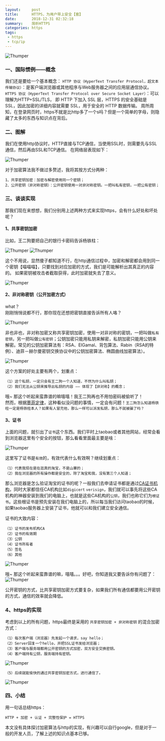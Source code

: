 ```yaml
---
layout:     post
title:      HTTPS，为用户带上安全【套】
date:       2018-12-31 02:32:18
summary:    简析HTTPS
categories: https
tags:
 - https
 - tcp/ip
---
```


![Thumper](https://s1.ax1x.com/2020/05/28/teUPUg.jpg)


### 一、国际惯例——概念

我们还是要给一个基本概念：
`HTTP 协议（HyperText Transfer Protocol，超文本传输协议）`：是客户端浏览器或其他程序与Web服务器之间的应用层通信协议。  
`HTTPS 协议（HyperText Transfer Protocol over Secure Socket Layer）`：可以理解为HTTP+SSL/TLS， 即 HTTP 下加入 SSL 层，HTTPS 的安全基础是 SSL，因此加密的详细内容就需要 SSL，用于安全的 HTTP 数据传输。
周所周知，在登录网页时，https不就是比http多了一个s吗？但是一个简单的字母，则隐藏了太多的东西与知识点在背后。




### 二、图解

我们在使用http协议时，HTTP直接与TCP通信，当使用SSL时，则需要先与SSL通信，然后再由SSL和TCP通信。 在网络层表现如下：

![Thumper](https://s1.ax1x.com/2020/05/28/teNzKP.jpg)

对于加密算法我不做过多赘述，我将其按方式分两种：
```
1、共享密钥加密：加密与解密使用同一个密钥；
2、公开密钥（非对称密钥）：公开密钥使用一对非对称密钥。一把叫私有密钥，一把公有密钥； 
```

### 三、谈谈实现 

那我们现在来想想，我们分别用上述两种方式来实现https，会有什么好处和坏处呢？

#### 1、共享密钥加密

比如，王二狗要把自己的银行卡密码告诉杨铁柱：

![Thumper](https://s1.ax1x.com/2020/05/28/teUpb8.jpg)
![Thumper](https://s1.ax1x.com/2020/05/28/teUCVS.jpg)


这个不用说，显然傻子都知道不行，在http通信过程中，加密和解密都会用到同一个密钥【喵喵喵】，只要找到对应加密的方式，我们是可能解析出其真正的内容的。
如果密钥被攻击者截取获得，此时加密就失去了意义。  

![Thumper](https://s1.ax1x.com/2020/05/28/teUSDf.jpg)

#### 2、非对称密钥（公开加密方式）

what？  
刚刚悄悄说都不行，那你现在还想把密钥直接告诉所有人咯？

![Thumper](https://s1.ax1x.com/2020/05/28/teUkCj.jpg)
  
非也非也，非对称加密又称共享密钥加密，使用一对非对称的密钥，一把叫做`私有密钥`，另一把叫做`公有密钥`；公钥加密只能用私钥来解密，私钥加密只能用公钥来解密。常见的公钥加密算法有：RSA、ElGamal、背包算法、Rabin（RSA的特例）、迪菲－赫尔曼密钥交换协议中的公钥加密算法、椭圆曲线加密算法）。

![Thumper](https://s1.ax1x.com/2020/05/28/teUi5Q.jpg)

这个方案的好处主要有两个，划重点：
```
（1）这个私钥，一定只会有王二狗一个人知道，不然为什么叫私钥；
（2）我们无法从公钥来推导出私钥的内容 —— 体现了【非对称】的概念；
```

哦~ 那这个听起来蛮靠谱的嘛嘻嘻！我王二狗再也不用怕密码被偷听了！  
然而，根据[墨菲定律][1]，这种看似没问题的事情，一定会有问题！`王二狗怎么知道杨铁柱一定是杨铁柱本人？如果有人冒充他，那么一样可以派发私钥，那么不就被骗了吗？`

#### 3、证书

上面的问题，就引出了`证书`这个东西。我们平时上taobao或者其他网站，经常会看到浏览器这里有个安全的按钮，那么看看里面最主要是啥：

![Thumper](https://s1.ax1x.com/2020/05/28/teUi5Q.jpg)

这里写了证书是`有效`的，有效代表什么有效啊？继续划重点：

```
（1）代表我现在是在逛真的淘宝，不是山寨的；
（2）我在浏览器的所有操作都是安全的，除了淘宝和我，没有第三个人知道；
```

那么浏览器是怎么验证淘宝的证书的呢？一般我们去申请证书都是通过[CA证书机构][2]，同时大家都信任CA机构比如`digicert` `verisign`，我们就可以事先将这些CA机构的神器安装到我们的电脑上，也就是这些CA机构的`公钥`，我们也称它们为`根证书`。这些根证书是预先安装在我们电脑上的，所以每当我们访问taobao的时候，如果taobao服务器上安装了证书，他就可以和我们建立安全通信。

证书的大致内容：
```
（1）证书的发布机构CA
（2）证书的有效期
（3）公钥
（4）证书所有者
（5）签名
（6）其他
```
![Thumper](https://s1.ax1x.com/2020/05/28/teUE2n.jpg)

哦~ 那这个听起来蛮靠谱的嘛，嘻嘻。。。好吧，你知道我又要告诉你有问题了：
![Thumper](https://s1.ax1x.com/2020/05/28/teUVvq.jpg)

公开密钥的方式，比共享密钥加密方式要复杂，如果我们所有通信都要用公开密钥的方式，通信的效率就会降低。

### 4、https的实现

考虑到以上的所有问题，https最终是采用的 `共享密钥加密 + 非对称密钥` 的混合加密方式：
```
（1）每次客户端（浏览器）先发起一个请求，say hello；
（2）Server回复一个hello，并把SSL证书发给浏览器；
（3）客户端与服务端都用公开密钥的方式加密，双方安全交换密钥。
（4）客户端持有公钥，服务端持有密钥。
```
![Thumper](https://s1.ax1x.com/2020/05/28/teUA8s.jpg)
```
（5）后续就能愉快的通过共享密钥加密方式，进行通信了。
```
![Thumper](https://s1.ax1x.com/2020/05/28/teUeK0.jpg)

### 四、小结

用一句话总结https：
```
HTTP + 加密 + 认证 + 完整性保护 = HTTPS
```
本文没有具体探讨加密算法与http的实现，有兴趣可以自行google，但是对于一般的开发人员，了解上述的知识点基本已够。

[1]: https://www.zhihu.com/question/19601573
[2]: https://yq.aliyun.com/articles/3164

